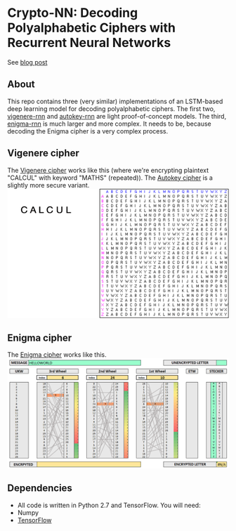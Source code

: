Crypto-NN: Decoding Polyalphabetic Ciphers with Recurrent Neural Networks
=======
See [blog post](https://greydanus.github.io/2017/01/07/enigma-rnn/)

About
--------
This repo contains three (very similar) implementations of an LSTM-based deep learning model for decoding polyalphabetic ciphers. The first two, [vigenere-rnn](https://github.com/greydanus/crypto-rnn/tree/master/vigenere-rnn) and [autokey-rnn](https://github.com/greydanus/crypto-rnn/tree/master/autokey-rnn) are light proof-of-concept models. The third, [enigma-rnn](https://github.com/greydanus/crypto-rnn/tree/master/enigma-rnn) is much larger and more complex. It needs to be, because decoding the Enigma cipher is a very complex process.

Vigenere cipher
--------
The [Vigenere cipher](https://en.wikipedia.org/wiki/Vigen%C3%A8re_cipher) works like this (where we're encrypting plaintext "CALCUL" with keyword "MATHS" (repeated)). The [Autokey cipher](https://en.wikipedia.org/wiki/Autokey_cipher) is a slightly more secure variant.
![Vigenere cipher](static/vigenere.gif?raw=true)

Enigma cipher
--------
The [Enigma cipher](https://en.wikipedia.org/wiki/Enigma_machine) works like this.
![Enigma cipher](static/enigma.gif?raw=true)

Dependencies
--------
* All code is written in Python 2.7 and TensorFlow. You will need:
 * Numpy
 * [TensorFlow](https://www.tensorflow.org/versions/master/get_started/os_setup.html#pip_install)
